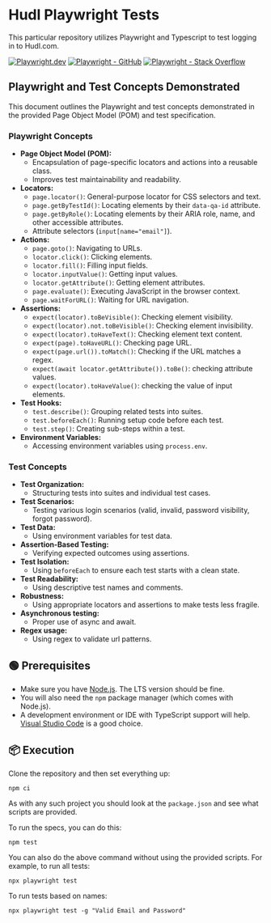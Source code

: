 # Hudl Playwright Tests

This particular repository utilizes Playwright and Typescript to test logging in to Hudl.com.

[![Playwright.dev](https://img.shields.io/badge/Documentation-Playwright-1c8620.svg?logo=playwright)](https://playwright.dev/docs/intro)
[![Playwright - GitHub](https://img.shields.io/badge/GitHub-Playwright-1c8620.svg?logo=github)](https://github.com/microsoft/playwright/tree/main)
[![Playwright - Stack Overflow](https://img.shields.io/badge/stackoverflow-Playwright-e87922.svg?logo=stackoverflow)](https://stackoverflow.com/questions/tagged/playwright)

## Playwright and Test Concepts Demonstrated

This document outlines the Playwright and test concepts demonstrated in the provided Page Object Model (POM) and test specification.

### Playwright Concepts

* **Page Object Model (POM):**
    * Encapsulation of page-specific locators and actions into a reusable class.
    * Improves test maintainability and readability.
* **Locators:**
    * `page.locator()`: General-purpose locator for CSS selectors and text.
    * `page.getByTestId()`: Locating elements by their `data-qa-id` attribute.
    * `page.getByRole()`: Locating elements by their ARIA role, name, and other accessible attributes.
    * Attribute selectors (`input[name="email"]`).
* **Actions:**
    * `page.goto()`: Navigating to URLs.
    * `locator.click()`: Clicking elements.
    * `locator.fill()`: Filling input fields.
    * `locator.inputValue()`: Getting input values.
    * `locator.getAttribute()`: Getting element attributes.
    * `page.evaluate()`: Executing JavaScript in the browser context.
    * `page.waitForURL()`: Waiting for URL navigation.
* **Assertions:**
    * `expect(locator).toBeVisible()`: Checking element visibility.
    * `expect(locator).not.toBeVisible()`: Checking element invisibility.
    * `expect(locator).toHaveText()`: Checking element text content.
    * `expect(page).toHaveURL()`: Checking page URL.
    * `expect(page.url()).toMatch()`: Checking if the URL matches a regex.
    * `expect(await locator.getAttribute()).toBe()`: checking attribute values.
    * `expect(locator).toHaveValue()`: checking the value of input elements.
* **Test Hooks:**
    * `test.describe()`: Grouping related tests into suites.
    * `test.beforeEach()`: Running setup code before each test.
    * `test.step()`: Creating sub-steps within a test.
* **Environment Variables:**
    * Accessing environment variables using `process.env`.

### Test Concepts

* **Test Organization:**
    * Structuring tests into suites and individual test cases.
* **Test Scenarios:**
    * Testing various login scenarios (valid, invalid, password visibility, forgot password).
* **Test Data:**
    * Using environment variables for test data.
* **Assertion-Based Testing:**
    * Verifying expected outcomes using assertions.
* **Test Isolation:**
    * Using `beforeEach` to ensure each test starts with a clean state.
* **Test Readability:**
    * Using descriptive test names and comments.
* **Robustness:**
    * Using appropriate locators and assertions to make tests less fragile.
* **Asynchronous testing:**
    * Proper use of async and await.
* **Regex usage:**
    * Using regex to validate url patterns.

## 🟢 Prerequisites

- Make sure you have [Node.js](https://nodejs.org/en). The LTS version should be fine. 
- You will also need the `npm` package manager (which comes with Node.js).
- A development environment or IDE with TypeScript support will help. [Visual Studio Code](https://code.visualstudio.com/) is a good choice.

## 📦 Execution

Clone the repository and then set everything up:

```shell
npm ci
```

As with any such project you should look at the `package.json` and see what scripts are provided.

To run the specs, you can do this:

```shell
npm test
```

You can also do the above command without using the provided scripts. For example, to run all tests:

```shell
npx playwright test
```

To run tests based on names:

```shell
npx playwright test -g "Valid Email and Password"
```
